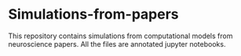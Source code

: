 # Simulations-from-papers
This repository contains simulations from computational models from neuroscience papers. All the files are annotated jupyter notebooks.

